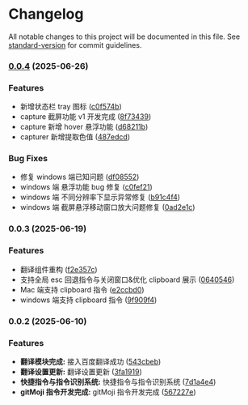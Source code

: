 # Changelog

All notable changes to this project will be documented in this file. See [standard-version](https://github.com/conventional-changelog/standard-version) for commit guidelines.

### [0.0.4](https://github.com/Jimmylxue/snow-tools/compare/v0.0.3...v0.0.4) (2025-06-26)

### Features

- 新增状态栏 tray 图标 ([c0f574b](https://github.com/Jimmylxue/snow-tools/commit/c0f574b076e950ac5a8d9d49735faf3f7d05e835))
- capture 截屏功能 v1 开发完成 ([8f73439](https://github.com/Jimmylxue/snow-tools/commit/8f73439e5e3ef49beaceaaf80d5d116c6737ea4f))
- capture 新增 hover 悬浮功能 ([d68211b](https://github.com/Jimmylxue/snow-tools/commit/d68211b0230fe0af1b386638287d8bea2341d37f))
- capturer 新增提取色值 ([487edcd](https://github.com/Jimmylxue/snow-tools/commit/487edcd4fa71814ce83fca97c50b4a31fa5292b2))

### Bug Fixes

- 修复 windows 端已知问题 ([df08552](https://github.com/Jimmylxue/snow-tools/commit/df0855208c8edbd3af5bda7b24bc306eab88b0d6))
- windows 端 悬浮功能 bug 修复 ([c0fef21](https://github.com/Jimmylxue/snow-tools/commit/c0fef21f27d49f8b3c9e8b3cf41be9aea0c4645b))
- windows 端 不同分辨率下显示异常修复 ([b91c4f4](https://github.com/Jimmylxue/snow-tools/commit/b91c4f43ca60a1356787679831ade911db1eaf57))
- windows 端 截屏悬浮移动窗口放大问题修复 ([0ad2e1c](https://github.com/Jimmylxue/snow-tools/commit/0ad2e1c3ec7f4b1bb672b4fac87db6f1ba1edba6))

### 0.0.3 (2025-06-19)

### Features

- 翻译组件重构 ([f2e357c](https://github.com/Jimmylxue/snow-tools/commit/f2e357ce1398ed84faab477713bba6cd152c9cc5))
- 支持全局 esc 回退指令与关闭窗口&优化 clipboard 展示 ([0640546](https://github.com/Jimmylxue/snow-tools/commit/06405461396be24e2e393d00003949ce7b155c90))
- Mac 端支持 clipboard 指令 ([e2ccbd0](https://github.com/Jimmylxue/snow-tools/commit/e2ccbd0cf2cadae00c543eb02a75ca9cc9647946))
- windows 端支持 clipboard 指令 ([9f909f4](https://github.com/Jimmylxue/snow-tools/commit/9f909f44a8039564f2f61f315e0d8b4874b56a90))

### 0.0.2 (2025-06-10)

### Features

- **翻译模块完成:** 接入百度翻译成功 ([543cbeb](https://github.com/Jimmylxue/snow-tools/commit/543cbeb9c165b0082ea18326806c325fbd0e15f4))
- **翻译设置更新:** 翻译设置更新 ([3fa1919](https://github.com/Jimmylxue/snow-tools/commit/3fa1919a9824174b93f4edbbd18a9fd3159ca2ac))
- **快捷指令与指令识别系统:** 快捷指令与指令识别系统 ([7d1a4e4](https://github.com/Jimmylxue/snow-tools/commit/7d1a4e45492b2b44ccb47f892b41156913fbc6ab))
- **gitMoji 指令开发完成:** gitMoji 指令开发完成 ([567227e](https://github.com/Jimmylxue/snow-tools/commit/567227e65436a51e643b024749710aefe51add6a))
